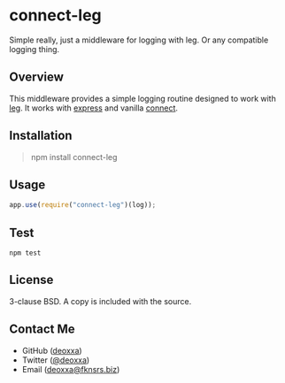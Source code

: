 connect-leg
===========

Simple really, just a middleware for logging with leg. Or any compatible logging
thing.

Overview
--------

This middleware provides a simple logging routine designed to work with
[leg](https://github.com/deoxxa/leg/). It works with
[express](http://expressjs.com/) and vanilla
[connect](http://www.senchalabs.org/connect/).

Installation
------------

> npm install connect-leg

Usage
-----

```js
app.use(require("connect-leg")(log));
```

Test
----

```shell
npm test
```

License
-------

3-clause BSD. A copy is included with the source.

Contact Me
----------

* GitHub ([deoxxa](http://github.com/deoxxa))
* Twitter ([@deoxxa](http://twitter.com/deoxxa))
* Email ([deoxxa@fknsrs.biz](mailto:deoxxa@fknsrs.biz))
